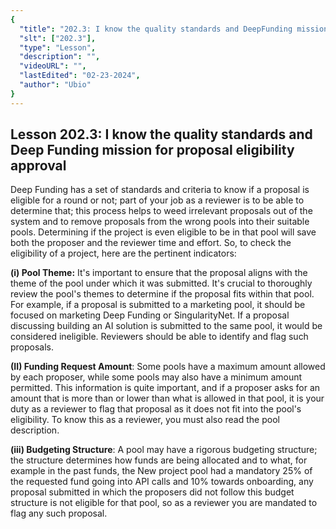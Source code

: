 ```yaml
---
{
  "title": "202.3: I know the quality standards and DeepFunding mission for proposal eligibility approval",
  "slt": ["202.3"],
  "type": "Lesson",
  "description": "",
  "videoURL": "",
  "lastEdited": "02-23-2024",
  "author": "Ubio"
}
---
```


## **Lesson 202.3: I know the quality standards and Deep Funding mission for proposal eligibility approval**

Deep Funding has a set of standards and criteria to know if a proposal is eligible for a round or not; part of your job as a reviewer is to be able to determine that; this process helps to weed irrelevant proposals out of the system and to remove proposals from the wrong pools into their suitable pools. Determining if the project is even eligible to be in that pool will save both the proposer and the reviewer time and effort. So, to check the eligibility of a project, here are the pertinent indicators:

**(i) Pool Theme:** It's important to ensure that the proposal aligns with the theme of the pool under which it was submitted. It's crucial to thoroughly review the pool's themes to determine if the proposal fits within that pool. For example, if a proposal is submitted to a marketing pool, it should be focused on marketing Deep Funding or SingularityNet. If a proposal discussing building an AI solution is submitted to the same pool, it would be considered ineligible. Reviewers should be able to identify and flag such proposals.

**(II) Funding Request Amount**: Some pools have a maximum amount allowed by each proposer, while some pools may also have a minimum amount permitted. This information is quite important, and if a proposer asks for an amount that is more than or lower than what is allowed in that pool, it is your duty as a reviewer to flag that proposal as it does not fit into the pool's eligibility. To know this as a reviewer, you must also read the pool description.

**(iii) Budgeting Structure**: A pool may have a rigorous budgeting structure; the structure determines how funds are being allocated and to what, for example in the past funds, the New project pool had a mandatory 25% of the requested fund going into API calls and 10% towards onboarding, any proposal submitted in which the proposers did not follow this budget structure is not eligible for that pool, so as a reviewer you are mandated to flag any such proposal.
